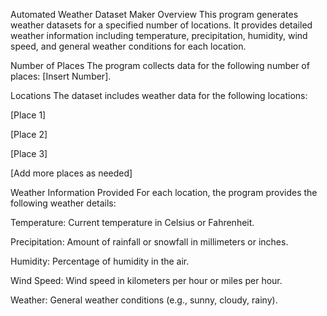 Automated Weather Dataset Maker
Overview
This program generates weather datasets for a specified number of locations. It provides detailed weather information including temperature, precipitation, humidity, wind speed, and general weather conditions for each location.

Number of Places
The program collects data for the following number of places: [Insert Number].

Locations
The dataset includes weather data for the following locations:

[Place 1]

[Place 2]

[Place 3]

[Add more places as needed]

Weather Information Provided
For each location, the program provides the following weather details:

Temperature: Current temperature in Celsius or Fahrenheit.

Precipitation: Amount of rainfall or snowfall in millimeters or inches.

Humidity: Percentage of humidity in the air.

Wind Speed: Wind speed in kilometers per hour or miles per hour.

Weather: General weather conditions (e.g., sunny, cloudy, rainy).
